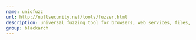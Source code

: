```yaml
---
name: uniofuzz
url: http://nullsecurity.net/tools/fuzzer.html
description: universal fuzzing tool for browsers, web services, files, programs and network services/ports URL : http://nullsecurity.net/tools/fuzzer.html Groups : blackarch blackarch-fuzzer
group: blackarch
---
```

